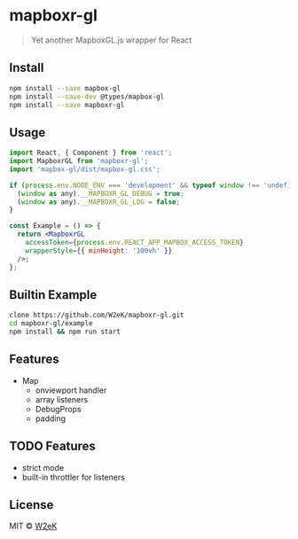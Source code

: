 # mapboxr-gl

> Yet another MapboxGL.js wrapper for React

## Install

```bash
npm install --save mapbox-gl
npm install --save-dev @types/mapbox-gl
npm install --save mapboxr-gl
```

## Usage

```jsx
import React, { Component } from 'react';
import MapboxrGL from 'mapboxr-gl';
import 'mapbox-gl/dist/mapbox-gl.css';

if (process.env.NODE_ENV === 'development' && typeof window !== 'undefined') {
  (window as any).__MAPBOXR_GL_DEBUG = true;
  (window as any).__MAPBOXR_GL_LOG = false;
}

const Example = () => {
  return <MapboxrGL
    accessToken={process.env.REACT_APP_MAPBOX_ACCESS_TOKEN}
    wrapperStyle={{ minHeight: '100vh' }}
  />;
};
```

## Builtin Example

```bash
clone https://github.com/W2eK/mapboxr-gl.git
cd mapboxr-gl/example
npm install && npm run start
```

## Features

- Map
  - onviewport handler
  - array listeners
  - DebugProps
  - padding

## TODO Features

- strict mode
- built-in throttler for listeners

## License

MIT © [W2eK](https://github.com/W2eK)
